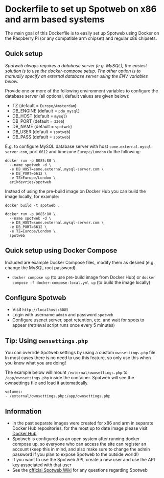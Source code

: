 # Dockerfile to set up Spotweb on x86 and arm based systems

The main goal of this Dockerfile is to easily set up Spotweb using Docker on the Raspberry Pi (or any compatible arm chipset) and regular x86 chipsets.

## Quick setup

_Spotweb always requires a database server (e.g. MySQL), the easiest solution is to use the docker-compose setup. The other option is to manually specify an external database server using the ENV variables below._

Provide one or more of the following environment variables to configure the database server (all optional, default values are given below):

- TZ (default = `Europe/Amsterdam`)
- DB_ENGINE (default = `pdo_mysql`)
- DB_HOST (default = `mysql`)
- DB_PORT (default = `3306`)
- DB_NAME (default = `spotweb`)
- DB_USER (default = `spotweb`)
- DB_PASS (default = `spotweb`)

E.g. to configure MySQL database server with host `some.external.mysql-server.com`, port `6612` and timezone `Europe/London` do the following:

```
docker run -p 8085:80 \
  --name spotweb -d \
  -e DB_HOST=some.external.mysql-server.com \
  -e DB_PORT=6612 \
  -e TZ=Europe/London \
  erikdevries/spotweb
```

Instead of using the pre-build image on Docker Hub you can build the image locally, for example:

```
docker build -t spotweb .

docker run -p 8085:80 \
  --name spotweb -d \
  -e DB_HOST=some.external.mysql-server.com \
  -e DB_PORT=6612 \
  -e TZ=Europe/London \
  spotweb
```

## Quick setup using Docker Compose

Included are example Docker Compose files, modify them as desired (e.g. change the MySQL root password).

- `docker compose up` (to use pre-build image from Docker Hub) or `docker compose -f docker-compose-local.yml up` (to build the image locally)

## Configure Spotweb

- Visit `http://localhost:8085`
- Login with username `admin` and password `spotweb`
- Configure usenet server, spot retention, etc. and wait for spots to appear (retrieval script runs once every 5 minutes)

## Tip: Using `ownsettings.php`

You can override Spotweb settings by using a custom `ownsettings.php` file. In most cases there is no need to use this feature, so only use this when you know what you are doing!

The example below will mount `/external/ownsettings.php` to `/app/ownsettings.php` inside the container. Spotweb will see the ownsettings file and load it automatically.

```
volumes:
- /external/ownsettings.php:/app/ownsettings.php
```

## Information

- In the past separate images were created for x86 and arm in separate Docker Hub repositories, for the most up to date image please visit [Docker Hub](https://hub.docker.com/repository/docker/erikdevries/spotweb)
- Spotweb is configured as an open system after running docker compose up, so everyone who can access the site can register an account (keep this in mind, and also make sure to change the admin password if you plan to expose Spotweb to the outside world!)
- If you want to use the Spotweb API, create a new user and use the API key associated with that user
- See the [official Spotweb Wiki](https://github.com/spotweb/spotweb/wiki) for any questions regarding Spotweb
